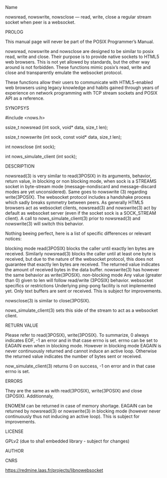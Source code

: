 Name

nowsread, nowswrite, nowsclose — read, write, close a regular stream
socket when peer is a websocket.

PROLOG

This manual page will never be part of the POSIX Programmer’s Manual.

nowsread, nowswrite and nowsclose are designed to be similar to posix
read, write and close. Their purpose is to provide native sockets to
HTML5 web browsers. This is not yet allowed by standards, but the
other way around is not forbidden. These functions mimic posix’s
read, write and close and transparently emulate the websocket
protocol.

These functions allow their users to communicate with HTML5-enabled
web browsers using legacy knowledge and habits gained through years
of experience on network programming with TCP stream sockets and
POSIX API as a reference.

SYNOPSYS

#include <nows.h>

ssize_t nowsread (int sock, void* data, size_t len);

ssize_t nowswrite (int sock, const void* data, size_t len);

int nowsclose (int sock);

int nows_simulate_client (int sock);

DESCRIPTION

nowsread(3) is very similar to read(3POSIX) in its arguments,
behavior, return value, in blocking or non blocking mode, when sock
is a STREAMS socket in byte-stream mode (message-nondiscard and 
message-discard modes are yet unconsidered). Same goes to nowswrite
(3) regarding write(3POSIX). The websocket protocol includes a
handshake process which sadly breaks symmetry between peers. As
generally HTML5 browsers act as websocket clients, nowsread(3) and
nowswrite(3) act by default as websocket server (even if the socket 
sock is a SOCK_STREAM client). A call to nows_simulate_client(3)
prior to nowsread(3) and nowswrite(3) will switch this behavior.

Nothing beeing perfect, here is a list of specific differences or
relevant notices:

blocking mode
    read(3POSIX) blocks the caller until exactly len bytes are
    received. Similarly nowsread(3) blocks the caller until at least
    one byte is received, but due to the nature of the websocket
    protocol, this does not guarantee that exactly len bytes are
    received. The returned value indicates the amount of received
    bytes in the data buffer. nowswrite(3) has however the same
    behavior as write(3POSIX).
non-blocking mode
    Any value (greater than 0) given to len will follow read/write
    (3POSIX) behavior.
websocket specifics or restrictions
    Underlying ping-pong facility is not implemented yet. Only text
    buffers are sent or received. This is subject for improvements.

nowsclose(3) is similar to close(3POSIX).

nows_simulate_client(3) sets this side of the stream to act as a
websocket client.

RETURN VALUE

Please refer to read(3POSIX), write(3POSIX). To summarize, 0 always
indicates EOF, -1 an error and in that case errno is set. errno can
be set to EAGAIN even when in blocking mode. However in blocking mode
EAGAIN is never continuously returned and cannot induce an active
loop. Otherwise the returned value indicates the number of bytes sent
or received.

now_simulate_client(3) returns 0 on success, -1 on error and in that
case errno is set.

ERRORS

They are the same as with read(3POSIX), write(3POSIX) and close
(3POSIX). Additionnaly,

ENOMEM
    can be returned in case of memory shortage.
EAGAIN
    can be returned by nowsread(3) or nowswrite(3) in blocking mode
    (however never continuously thus not inducing an active loop).
    This is subject for improvements.

LICENSE

GPLv2 (due to sha1 embedded library - subject for changes)

AUTHOR

CNRS

https://redmine.laas.fr/projects/libnowebsocket

